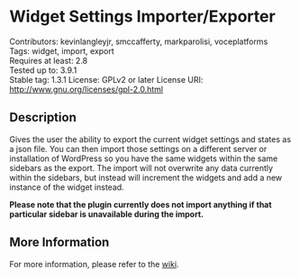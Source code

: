 # Widget Settings Importer/Exporter
Contributors: kevinlangleyjr, smccafferty, markparolisi, voceplatforms  
Tags: widget, import, export  
Requires at least: 2.8  
Tested up to: 3.9.1  
Stable tag: 1.3.1
License: GPLv2 or later
License URI: http://www.gnu.org/licenses/gpl-2.0.html

## Description

Gives the user the ability to export the current widget settings and states as a json file. You can then import those settings on a different server or installation of WordPress so you have the same widgets within the same sidebars as the export. The import will not overwrite any data currently within the sidebars, but instead will increment the widgets and add a new instance of the widget instead.

**Please note that the plugin currently does not import anything if that particular sidebar is unavailable during the import.**

## More Information

For more information, please refer to the [wiki](https://github.com/voceconnect/widget-data/wiki).